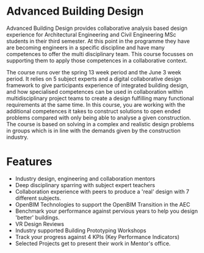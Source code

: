 # Advanced Building Design
Advanced Building Design provides collaborative analysis based design experience for Architectural Engineering and Civil Engineering MSc students in their third semester. At this point in the programme they have are becoming engineers in a specific discipline and have many competences to offer the multi disciplinary team. This course focusses on supporting them to apply those competences in a collaborative context. 

The course runs over the spring 13 week period and the June 3 week period. It relies on 5 subject experts and a digital collaborative design framework to give participants experience of integrated building design, and how specialised competences can be used in collaboration within multidisciplinary project teams to create a design fulfilling many functional requirements at the same time. In this course, you are working with the additional competences it takes to construct solutions to open ended problems compared with only being able to analyse a given construction. The course is based on solving in a complex and realistic design problems in groups which is in line with the demands given by the construction industry.
# Features
* Industry design, engineering and collaboration mentors
* Deep disciplinary sparring with subject expert teachers
* Collaboration experience with peers to produce a 'real' design with 7 different subjects.
* OpenBIM Technologies to support the OpenBIM Transition in the AEC
* Benchmark your performance against pervious years to help you design 'better' buildings.
* VR Design Reviews
* Industry supported Building Prototyping Workshops
* Track your progress against 4 KPIs (Key Performance Indicators)
* Selected Projects get to present their work in Mentor's office.

